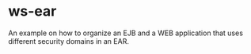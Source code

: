 # ws-ear
An example on how to organize an EJB and a WEB application that uses different security domains in an EAR.

